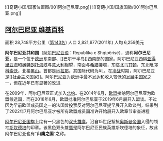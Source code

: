 
![[奇葩小国/国家位置图/001阿尔巴尼亚.png]]
![[奇葩小国/国旗国徽/001阿尔巴尼亚.png]]
## [阿尔巴尼亚 维基百科](https://zh.wikipedia.org/zh-hans/%E9%98%BF%E5%B0%94%E5%B7%B4%E5%B0%BC%E4%BA%9A)

面积 28,748平方公里（[第143名](https://zh.wikipedia.org/wiki/%E4%B8%96%E7%95%8C%E5%90%84%E5%9B%BD%E5%92%8C%E5%9C%B0%E5%8C%BA%E9%9D%A2%E7%A7%AF%E5%88%97%E8%A1%A8 "世界各国和地区面积列表"))
人口 2,821,977(2011年)
人均 6,259美元

**阿尔巴尼亚共和国**（[阿尔巴尼亚语](https://zh.wikipedia.org/wiki/%E9%98%BF%E7%88%BE%E5%B7%B4%E5%B0%BC%E4%BA%9E%E8%AA%9E "阿尔巴尼亚语")：Republika e Shqipërisë），通称**阿尔巴尼亚**，是一个位于[欧洲](https://zh.wikipedia.org/wiki/%E6%AC%A7%E6%B4%B2 "欧洲")东南部、[[巴尔干半岛]]西南部的国家。阿尔巴尼亚西隔[亚得里亚海](https://zh.wikipedia.org/wiki/%E4%BA%9E%E5%BE%97%E9%87%8C%E4%BA%9E%E6%B5%B7 "亚得里亚海")和[奥特朗托海峡](https://zh.wikipedia.org/wiki/%E5%A5%A7%E7%89%B9%E6%9C%97%E6%89%98%E6%B5%B7%E5%B3%BD "奥特朗托海峡")与[意大利](https://zh.wikipedia.org/wiki/%E7%BE%A9%E5%A4%A7%E5%88%A9 "意大利")相望，南面与[希腊](https://zh.wikipedia.org/wiki/%E5%B8%8C%E8%87%98 "希腊")接壤，东临[北马其顿](https://zh.wikipedia.org/wiki/%E5%8C%97%E9%A6%AC%E5%85%B6%E9%A0%93 "北马其顿")，东北毗邻[科索沃](https://zh.wikipedia.org/wiki/%E7%A7%91%E7%B4%A2%E6%B2%83 "科索沃")，北接[黑山](https://zh.wikipedia.org/wiki/%E8%92%99%E7%89%B9%E5%85%A7%E5%93%A5%E7%BE%85 "黑山")。首都是[地拉那](https://zh.wikipedia.org/wiki/%E5%9C%B0%E6%8B%89%E9%82%A3 "地拉那")，其国际代码为AL。在[冷战](https://zh.wikipedia.org/wiki/%E5%86%B7%E6%88%B0 "冷战")时期，阿尔巴尼亚是[[社会主义国家]]。阿尔巴尼亚为欧洲中最不发达和收入较低的[发展中国家](https://zh.wikipedia.org/wiki/%E7%99%BC%E5%B1%95%E4%B8%AD%E5%9C%8B%E5%AE%B6 "发展中国家")之一，但在近年已有显著的改进.

在2009年，阿尔巴尼亚正式加入[北约](https://zh.wikipedia.org/wiki/%E5%8C%97%E7%B4%84 "北约")。在2014年6月，[欧盟](https://zh.wikipedia.org/wiki/%E6%AC%A7%E7%9B%9F "欧盟")接纳阿尔巴尼亚为欧盟候选国，而在2018年6月，欧盟批准阿尔巴尼亚于2019年6月展开入盟谈。不过因为早前欧盟成员国之一的法国曾投票反对阿尔巴尼亚提早展开入欧谈判，结果到了2022年7月阿尔巴尼亚才被所有欧盟成员国准许开始展开入欧章节审查进程

[阿尔巴尼亚国旗](https://zh.wikipedia.org/wiki/%E9%98%BF%E7%88%BE%E5%B7%B4%E5%B0%BC%E4%BA%9E%E5%9C%8B%E6%97%97 "阿尔巴尼亚国旗")上绘有一只黑色的[双头雄鹰](https://zh.wikipedia.org/wiki/%E9%9B%99%E9%A0%AD%E9%B7%B9 "双头鹰")，沿自15世纪抵抗[奥斯曼帝国](https://zh.wikipedia.org/wiki/%E9%84%82%E5%9C%96%E6%9B%BC%E5%B8%9D%E5%9C%8B "奥斯曼帝国")入侵的领袖[斯坎德培](https://zh.wikipedia.org/wiki/%E6%96%AF%E5%9D%8E%E5%BE%B7%E5%9F%B9 "斯坎德培")的印章。该黑色双头雄[鹰](https://zh.wikipedia.org/wiki/%E9%B7%B9 "鹰")是阿尔巴尼亚民族英雄斯坎德培的象征，故此阿尔巴尼亚也有“**山鹰之国**”之称。
